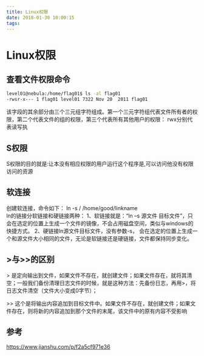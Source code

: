 ```yaml
---
title: Linux权限
date: 2018-01-30 10:00:15
tags:
---
```

# Linux权限

## 查看文件权限命令
```BASH
level01@nebula:/home/flag01$ ls -al flag01
-rwsr-x--- 1 flag01 level01 7322 Nov 20  2011 flag01
```
该字段的其余部分由三个三元组字符组成。第一个三元字符组代表文件所有者的权限，第二个代表文件的组的权限，第三个代表所有其他用户的权限：
rwx分别代表读写执

## S权限
S权限的目的就是:让本没有相应权限的用户运行这个程序是,可以访问他没有权限访问的资源

## 软连接
创建软连接，命令如下：
ln -s / /home/good/linkname                        
ln的链接分软链接和硬链接两种：
1、软链接就是：“ln –s 源文件 目标文件”，只会在选定的位置上生成一个文件的镜像，不会占用磁盘空间，类似与windows的快捷方式。
2、硬链接ln源文件目标文件，没有参数-s， 会在选定的位置上生成一个和源文件大小相同的文件，无论是软链接还是硬链接，文件都保持同步变化。

## >与>>的区别
\>   是定向输出到文件，如果文件不存在，就创建文件；如果文件存在，就将其清空；一般我们备份清理日志文件的时候，就是这种方法：先备份日志，再用>，将日志文件清空（文件大小变成0字节）；

\>\>
这个是将输出内容追加到目标文件中。如果文件不存在，就创建文件；如果文件存在，则将新的内容追加到那个文件的末尾，该文件中的原有内容不受影响

## 参考
https://www.jianshu.com/p/f2a5cf971e36
